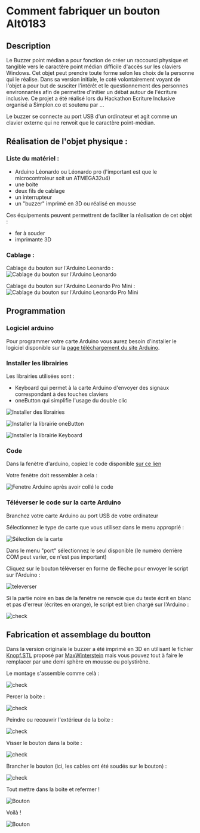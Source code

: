 # Comment fabriquer un bouton Alt0183

## Description
Le Buzzer point médian a pour fonction de créer un raccourci physique et tangible vers le caractère point médian difficile d'accès sur les claviers Windows.
Cet objet peut prendre toute forme selon les choix de la personne qui le réalise. Dans sa version initiale, le coté volontairement voyant de l'objet a pour but de susciter l'intérêt et le questionnement des personnes environnantes afin de permettre d'initier un débat autour de l'écriture inclusive.
Ce projet a été réalisé lors du Hackathon Ecriture Inclusive organisé a Simplon.co et soutenu par ...

Le buzzer se connecte au port USB d'un ordinateur et agit comme un clavier externe qui ne renvoit que le caractère point-médian.

## Réalisation de l'objet physique :

### Liste du matériel :
* Arduino Léonardo ou Léonardo pro (l'important est que le microcontroleur soit un ATMEGA32u4)
* une boite
* deux fils de cablage
* un interrupteur
* un "buzzer" imprimé en 3D ou réalisé en mousse

Ces équipements peuvent permettrent de faciliter la réalisation de cet objet :
* fer à souder 
* imprimante 3D

### Cablage :
Cablage du bouton sur l'Arduino Leonardo :
![Cablage du bouton sur l'Arduino Leonardo ](Images/wiring_leo.png)

Cablage du bouton sur l'Arduino Leonardo Pro Mini :
![Cablage du bouton sur l'Arduino Leonardo Pro Mini](Images/wiring_leo_pro.png)
## Programmation 

### Logiciel arduino
Pour programmer votre carte Arduino vous aurez besoin d'installer le logiciel disponible sur la [page téléchargement du site Arduino](https://www.arduino.cc/en/Main/Software).

### Installer les librairies 
Les librairies utilisées sont :
* Keyboard qui permet à la carte Arduino d'envoyer des signaux correspondant à des touches claviers
* oneButton qui simplifie l'usage du double clic

![Installer des librairies](Images/inclurebiblio.png)

![Installer la librairie oneButton](Images/oneButton.PNG)

![Installer la librairie Keyboard](Images/keyboard.PNG)

### Code
Dans la fenètre d'arduino, copiez le code disponible [sur ce lien](Arduino/Buzzer/Buzzer.ino)

Votre fenètre doit ressembler à cela :

![Fenetre Arduino après avoir collé le code](Images/arduino.PNG)

### Téléverser le code sur la carte Arduino 

Branchez votre carte Arduino au port USB de votre ordinateur

Sélectionnez le type de carte que vous utilisez dans le menu approprié :

![Sélection de la carte](Images/carte.png)

Dans le menu "port" sélectionnez le seul disponible (le numéro derrière COM peut varier, ce n'est pas important)

Cliquez sur le bouton téléverser en forme de flèche pour envoyer le script sur l'Arduino :

![televerser](Images/televerser.PNG)

Si la partie noire en bas de la fenètre ne renvoie que du texte écrit en blanc et pas d'erreur (écrites en orange), le script est bien chargé sur l'Arduino : 

![check](Images/check.PNG)

## Fabrication et assemblage du boutton

Dans la version originale le buzzer a été imprimé en 3D en utilisant le fichier [Knopf.STL](https://www.thingiverse.com/thing:1406545/#files) proposé par [MaxWinterstein](https://www.thingiverse.com/MaxWinterstein/about) mais vous pouvez tout à faire le remplacer par une demi sphère en mousse ou polystirène.

Le montage s'assemble comme celà :

![check](Images/assemblage.jpg)

Percer la boite : 

![check](Images/percage.jpg)

Peindre ou recouvrir l'extérieur de la boite : 

![check](Images/peinture.jpg)

Visser le bouton dans la boite :

![check](Images/bouton.jpg)

Brancher le bouton (ici, les cables ont été soudés sur le bouton) :

![check](Images/branchement.PNG)

Tout mettre dans la boite et refermer !

![Bouton](Images/montage.jpg)

Voilà !

![Bouton ](Images/fin.jpg)
